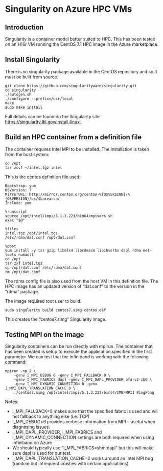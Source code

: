 # Singularity on Azure HPC VMs

## Introduction

Singularity is a container model better suited to HPC.  This has been tested on an H16r VM running the CentOS 7.1 HPC image in the Azure marketplace.

## Install Singularity

There is no singularity package available in the CentOS repository and so it must be built from source.

    git clone https://github.com/singularityware/singularity.git
    cd singularity
    ./autogen.sh
    ./configure --prefix=/usr/local
    make
    sudo make install

Full details can be found on the Singularity site https://singularity.lbl.gov/install-linux.

## Build an HPC container from a definition file

The container requires Intel MPI to be installed.  The installation is taken from the host system:

    cd /opt
    tar zcvf ~/intel.tgz intel

This is the centos definition file used:

    Bootstrap: yum
    OSVersion: 7
    MirrorURL: http://mirror.centos.org/centos-%{OSVERSION}/%{OSVERSION}/os/$basearch/
    Include: yum

    %runscript
    source /opt/intel/impi/5.1.3.223/bin64/mpivars.sh
    exec "$@"

    %files
    intel.tgz /opt/intel.tgz
    /etc/rdma/dat.conf /opt/dat.conf

    %post
    yum install -y tar gzip libmlx4 librdmacm libibverbs dapl rdma net-tools numactl
    cd /opt
    tar zxf intel.tgz
    cp /opt/dat.conf /etc/rdma/dat.conf
    rm /opt/dat.conf

The rdma config file is also used from the host VM in this definition file.  The HPC image has an updated version of “dat.conf” to the version in the “rdma” package.

The image required root user to build:

    sudo singularity build centos7.simg centos.def

This creates the “centos7.simg” Singularity image.

## Testing MPI on the image

Singularity containers can be run directly with mpirun.  The container that has been created is setup to execute the application specified in the first parameter.  We can test that the Infiniband is working with the following command: 
    
    mpirun -np 2 \
        -genv I_MPI_DEBUG 6 -genv I_MPI_FALLBACK 0 \
        -genv I_MPI_FABRICS dapl -genv I_MPI_DAPL_PROVIDER ofa-v2-ib0 \
        -genv I_MPI_DYNAMIC_CONNECTION 0 -genv I_MPI_DAPL_TRANSLATION_CACHE 0 \
        ./centos7.simg /opt/intel/impi/5.1.3.223/bin64/IMB-MPI1 PingPong

Notes:
- I_MPI_FALLBACK=0 makes sure that the specified fabric is used and will not fallback to anything else (i.e. TCP)
- I_MPI_DEBUG=6 provides verbose information from MPI – useful when diagnosing issues.
- I_MPI_DAPL_PROVIDER, I_MPI_FABRICS and I_MPI_DYNAMIC_CONNECTION settings are both required when using Infiniband on Azure 
- We should typically use “I_MPI_FABRICS=shm:dapl” but this will make sure dapl is used for our test.
- I_MPI_DAPL_TRANSLATION_CACHE=0 works around an Intel MPI bug (random but infrequent crashes with certain applications) 

